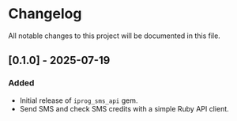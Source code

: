 # Changelog

All notable changes to this project will be documented in this file.

## [0.1.0] - 2025-07-19
### Added
- Initial release of `iprog_sms_api` gem.
- Send SMS and check SMS credits with a simple Ruby API client.
